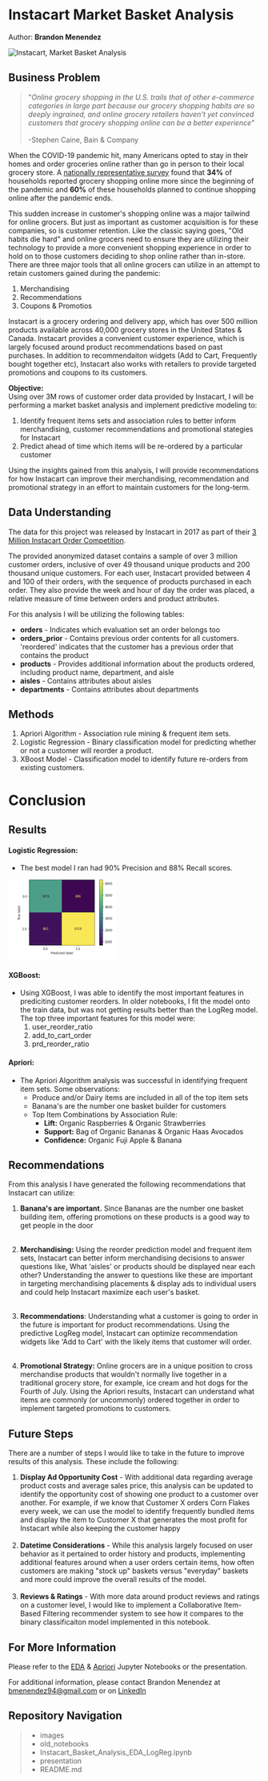 # Instacart Market Basket Analysis
Author: **Brandon Menendez**

![Instacart, Market Basket Analysis](./images/online-shopping.jpg)

## Business Problem 
>"*Online grocery shopping in the U.S. trails that of other e-commerce categories in large part because our grocery shopping habits are so deeply ingrained, and online grocery retailers haven't yet convinced customers that grocery shopping online can be a better experience*" <br> <br>
> -Stephen Caine, Bain & Company


When the COVID-19 pandemic hit, many Americans opted to stay in their homes and order groceries online rather than go in person to their local grocery store. A [nationally representative survey](https://academic.oup.com/cdn/article/5/Supplement_2/231/6293076?login=false) found that **34%** of households reported grocery shopping online more since the beginning of the pandemic and **60%** of these households planned to continue shopping online after the pandemic ends. 

This sudden increase in customer's shopping online was a major tailwind for online grocers. But just as important as customer acquisition is for these companies, so is customer retention. Like the classic saying goes, "Old habits die hard" and online grocers need to ensure they are utilizing their technology to provide a more convenient shopping experience in order to hold on to those customers deciding to shop online rather than in-store. There are three major tools that all online grocers can utilize in an attempt to retain customers gained during the pandemic:

1. Merchandising
2. Recommendations
3. Coupons & Promotios

Instacart is a grocery ordering and delivery app, which has over 500 million products available across 40,000 grocery stores in the United States & Canada. Instacart provides a convenient customer experience, which is largely focused around product recommendations based on past purchases. In addition to recommendaiton widgets  (Add to Cart, Frequently bought together etc), Instacart also works with retailers to provide targeted promotions and coupons to its customers. 

**Objective:** <br>
Using over 3M rows of customer order data provided by Instacart, I will be performing a market basket analysis and implement predictive modeling  to:

1. Identify frequent items sets and association rules to better inform merchandising, customer recommendations and promotional stategies for Instacart <br>
2. Predict ahead of time which items will be re-ordered by a particular customer

Using the insights gained from this analysis, I will provide recommendations for how Instacart can improve their merchandising, recommendation and promotional strategy in an effort to maintain customers for the long-term.

## Data Understanding 
The data for this project was released by Instacart in 2017 as part of their [3 Million Instacart Order Competition](https://tech.instacart.com/3-million-instacart-orders-open-sourced-d40d29ead6f2).

The provided anonymized dataset contains a sample of over 3 million customer orders, inclusive of over 49 thousand unique products and 200 thousand unique customers. For each user, Instacart provided between 4 and 100 of their orders, with the sequence of products purchased in each order. They also provide the week and hour of day the order was placed, a relative measure of time between orders and product attributes.

For this analysis I will be utilizing the following tables:
   - **orders** - Indicates which evaluation set an order belongs too  
   - **orders_prior** - Contains previous order contents for all customers. 'reordered' indicates that the customer has a previous order that contains the product
   - **products** - Provides additional information about the products ordered, including product name, department, and aisle
   - **aisles** - Contains attributes about aisles
   - **departments** - Contains attributes about departments 

## Methods 
1. Apriori Algorithm - Association rule mining & frequent item sets.
2. Logistic Regression - Binary classification model for predicting whether or not a customer will reorder a product.
3. XBoost Model - Classification model to identify future re-orders from existing customers. 


# Conclusion 
## Results
#### Logistic Regression:
- The best model I ran had 90% Precision and 88% Recall scores. 

![Confusion Matrix](./images/confusion_matrix.png)

#### XGBoost:
- Using XGBoost, I was able to identify the most important features in prediciting customer reorders. In older notebooks, I fit the model onto the train data, but was not getting results better than the LogReg model. The top three important features for this model were:
   1. user_reorder_ratio
   2. add_to_cart_order
   3. prd_reorder_ratio
   
#### Apriori:
- The Apriori Algorithm analysis was successful in identifying frequent item sets. Some observations:
   - Produce and/or Dairy items are included in all of the top item sets
   - Banana's are the number one basket builder for customers 
   - Top Item Combinations by Association Rule:
       - **Lift:** Organic Raspberries & Organic Strawberries
       - **Support:** Bag of Organic Bananas & Organic Haas Avocados
       - **Confidence:** Organic Fuji Apple & Banana

## Recommendations
From this analysis I have generated the following recommendations that Instacart can utilize:

1. **Banana's are important.** Since Bananas are the number one basket building item, offering promotions on these products is a good way to get people in the door<br><br>

2. **Merchandising:** Using the reorder prediction model and frequent item sets, Instacart can better inform  merchandising decisions to answer questions like, What 'aisles' or products should be displayed near each other? Understanding the answer to questions like these are important in targeting merchandising placements & display ads to individual users and could help Instacart maximize each user's basket. <br><br>

3. **Recommendations**: Understanding what a customer is going to order in the future is important for product recommendations. Using the predictive LogReg model, Instacart can optimize recommendation widgets like 'Add to Cart' with the likely items that customer will order. <br><br>

4. **Promotional Strategy:** Online grocers are in a unique position to cross merchandise products that wouldn't normally live together in a traditional grocery store, for example, ice cream and hot dogs for the Fourth of July. Using the Apriori results, Instacart can understand what items are commonly (or uncommonly) ordered together in order to implement targeted promotions to customers. 
    

## Future Steps 
There are a number of steps I would like to take in the future to improve results of this analysis. These include the following:

1. **Display Ad Opportunity Cost** - With additional data regarding average product costs and average sales price, this analysis can be updated to identify the opportunity cost of showing one product to a customer over another. For example, if we know that Customer X orders Corn Flakes every week, we can use the model to identify frequently bundled items and display the item to Customer X that generates the most profit for Instacart while also keeping the customer happy <br><br>
2. **Datetime Considerations** - While this analysis largely focused on user behavior as it pertained to order history and products, implementing additional features around when a user orders certain items, how often customers are making "stock up" baskets versus "everyday" baskets and more could improve the overall results of the model. <br><br>
3. **Reviews & Ratings** - With more data around product reviews and ratings on a customer level, I would like to implement a Collaborative Item-Based Filtering recommender system to see how it compares to the binary classificaiton model implemented in this notebook. 

## For More Information
Please refer to the [EDA](https://github.com/brandmend/Instacart_Basket_Prediction_Analysis/blob/main/Instacart_Basket_Analysis_EDA_LogReg.ipynb) & [Apriori](https://github.com/brandmend/Instacart_Basket_Prediction_Analysis/blob/main/Instacart_Basket_Analysis_Apriori.ipynb) Jupyter Notebooks or the presentation.

For additional information, please contact Brandon Menendez at [bmenendez94@gmail.com](bmenendez94@gmail.com) or on [LinkedIn](http://linkedin.com/in/brandon-menendez/) 


## Repository Navigation 
> - images
> - old_notebooks
> - Instacart_Basket_Analysis_EDA_LogReg.ipynb
> - presentation
> - README.md
